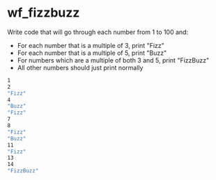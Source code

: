 # wf_fizzbuzz

Write code that will go through each number from 1 to 100 and:

- For each number that is a multiple of 3, print "Fizz"
- For each number that is a multiple of 5, print "Buzz"
- For numbers which are a multiple of both 3 and 5, print "FizzBuzz"
- All other numbers should just print normally


```bash
1
2
"Fizz"
4
"Buzz"
"Fizz"
7
8
"Fizz"
"Buzz"
11
"Fizz"
13
14
"FizzBuzz"

```